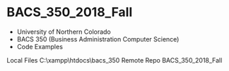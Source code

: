 # BACS_350_2018_Fall
* University of Northern Colorado
* BACS 350 (Business Administration Computer Science)
* Code Examples

Local Files C:\xampp\htdocs\bacs_350
Remote Repo  BACS_350_2018_Fall
